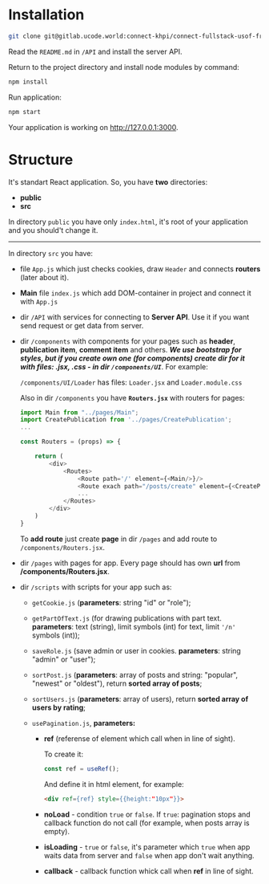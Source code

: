 # Installation

```bash
git clone git@gitlab.ucode.world:connect-khpi/connect-fullstack-usof-frontend/mbabichiev.git
```

Read the `README.md` in `/API` and install the server API.

Return to the project directory and install node modules by command:

```bash
npm install
```
Run application:
```bash
npm start
```

Your application is working on http://127.0.0.1:3000.

# Structure

It's standart React application. So, you have **two** directories:
- **public**
- **src**

In directory `public` you have only `index.html`, it's root of your application and you should't change it.

****

In directory `src` you have:

- file `App.js` which just checks cookies, draw `Header` and connects **routers** (later about it).
- **Main** file `index.js` which add DOM-container in project and connect it with `App.js`
- dir `/API` with services for connecting to **Server API**. Use it if you want send request or get data from server.
- dir `/components` with components for your pages such as **header**, **publication item**, **comment item** and others. ***We use bootstrap for styles, but if you create own one (for components) create dir for it with files: .jsx, .css - in dir `/components/UI`***. For example:

    `/components/UI/Loader` has files: `Loader.jsx` and `Loader.module.css`
    
    Also in dir `/components` you have **`Routers.jsx`** with routers for pages:

    ```JavaScript
    import Main from "../pages/Main";
    import CreatePublication from '../pages/CreatePublication';
    ...

    const Routers = (props) => {

        return (
            <div>
                <Routes>
                    <Route path='/' element={<Main/>}/>
                    <Route exach path="/posts/create" element={<CreatePublication/>}/>
                    ...
                </Routes>
            </div>
        )
    }
    ```

    To **add route** just create **page** in dir `/pages` and add route to `/components/Routers.jsx`.

- dir `/pages` with pages for app. Every page should has own **url** from **/components/Routers.jsx**.
- dir `/scripts` with scripts for your app such as:
  - `getCookie.js` (**parameters**: string "id" or "role");
  - `getPartOfText.js` (for drawing publications with part text. **parameters**: text (string), limit symbols (int) for text, limit `'/n'` symbols (int));
  - `saveRole.js` (save admin or user in cookies. **parameters**: string "admin" or "user");
  - `sortPost.js` (**parameters**: array of posts and string: "popular", "newest" or "oldest"), return **sorted array of posts**;
  - `sortUsers.js` (**parameters**: array of users), return **sorted array of users by rating**;
  
  - `usePagination.js`, **parameters:**
    
    - **ref** (referense of element which call when in line of sight). 
    
        To create it:
        ```JavaScript
        const ref = useRef();
        ```
        And define it in html element, for example:
        ```html
        <div ref={ref} style={{height:"10px"}}>
        ```
    - **noLoad** - condition `true` or `false`. If `true`: pagination stops and callback function do not call (for example, when posts array is empty). 
    - **isLoading** - `true` or `false`, it's parameter which `true` when app waits data from server and `false` when app don't wait anything. 
    - **callback** - callback function whick call when **ref** in line of sight.

        

